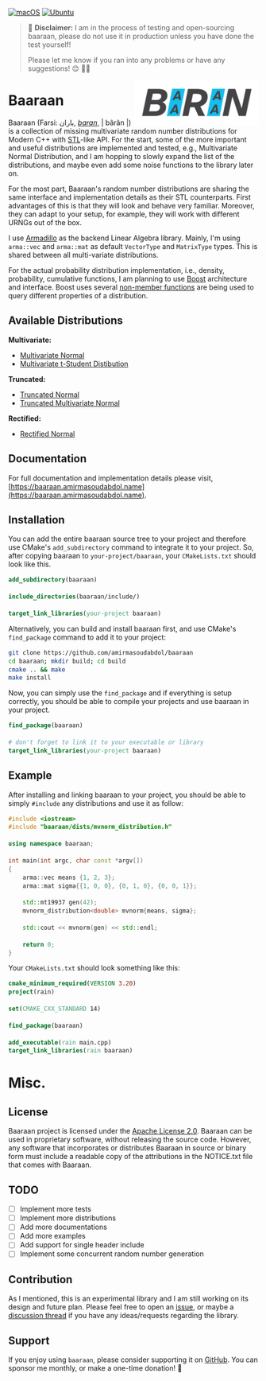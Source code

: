 [![macOS](https://github.com/amirmasoudabdol/baaraan/workflows/macOS/badge.svg)](https://github.com/amirmasoudabdol/baaraan/actions?query=workflow%3AmacOS)
[![Ubuntu](https://github.com/amirmasoudabdol/baaraan/workflows/Ubuntu/badge.svg)](https://github.com/amirmasoudabdol/baaraan/actions?query=workflow%3AUbuntu)


> 🚨 **Disclaimer:** I am in the process of testing and open-sourcing baaraan, please do not use it in production unless you have done the test yourself! 
> 
> Please let me know if you ran into any problems or have any suggestions! 😊 🙏🏼

<img src="docs/img/logo.png" width="250" align="right"/>

# Baaraan

Baaraan (Farsi: باران, [_baran_](https://en.wiktionary.org/wiki/باران), | bârân |) is a collection of missing multivariate random number distributions for Modern C++ with [STL](https://en.cppreference.com/w/cpp/numeric/random)-like API. For the start, some of the more important and useful distributions are implemented and tested, e.g., Multivariate Normal Distribution, and I am hopping to slowly expand the list of the distributions, and maybe even add some noise functions to the library later on.

For the most part, Baaraan's random number distributions are sharing the same interface and implementation details as their STL counterparts. First advantages of this is that they will look and behave very familiar. Moreover, they can adapt to your setup, for example, they will work with different URNGs out of the box. 

I use [Armadillo](http://arma.sourceforge.net) as the backend Linear Algebra library. Mainly, I'm using `arma::vec` and `arma::mat` as default `VectorType`  and `MatrixType` types. This is shared between all multi-variate distributions.

For the actual probability distribution implementation, i.e., density, probability, cumulative functions, I am planning to use [Boost](https://www.boost.org/doc/libs/1_62_0/libs/math/doc/html/math_toolkit/dist_ref.html) architecture and interface. Boost uses several [non-member functions](https://www.boost.org/doc/libs/1_62_0/libs/math/doc/html/math_toolkit/dist_ref/nmp.html) are being used to query different properties of a distribution.

## Available Distributions

**Multivariate:**
- [Multivariate Normal](https://en.wikipedia.org/wiki/Multivariate_normal_distribution)
- [Multivariate t-Student Distibution](https://en.wikipedia.org/wiki/Multivariate_t-distribution?wprov=sfti1)

**Truncated:**
- [Truncated Normal](https://en.wikipedia.org/wiki/Truncated_normal_distribution)
- [Truncated Multivariate Normal](https://en.wikipedia.org/wiki/Truncated_normal_distribution)

**Rectified:**
- [Rectified Normal](https://en.wikipedia.org/wiki/Rectified_Gaussian_distribution)

## Documentation

For full documentation and implementation details please visit, [https://baaraan.amirmasoudabdol.name](https://baaraan.amirmasoudabdol.name).

## Installation

You can add the entire baaraan source tree to your project and therefore use CMake's `add_subdirectory` command to integrate it to your project. So, after copying baaraan to `your-project/baaraan`, your `CMakeLists.txt` should look like this.

```cmake
add_subdirectory(baaraan)

include_directories(baaraan/include/)

target_link_libraries(your-project baaraan) 
```

Alternatively, you can build and install baaraan first, and use CMake's `find_package` command to add it to your project:

```bash
git clone https://github.com/amirmasoudabdol/baaraan
cd baaraan; mkdir build; cd build
cmake .. && make
make install
```

Now, you can simply use the `find_package` and if everything is setup correctly, you should be able to compile your projects and use baaraan in your project.

```cmake
find_package(baaraan)

# don't forget to link it to your executable or library
target_link_libraries(your-project baaraan) 
```

## Example

After installing and linking baaraan to your project, you should be able to simply `#include` any distributions and use it as follow:

```cpp
#include <iostream>
#include "baaraan/dists/mvnorm_distribution.h"

using namespace baaraan;

int main(int argc, char const *argv[])
{
	arma::vec means {1, 2, 3};
	arma::mat sigma{{1, 0, 0}, {0, 1, 0}, {0, 0, 1}};

	std::mt19937 gen(42);
	mvnorm_distribution<double> mvnorm{means, sigma};

	std::cout << mvnorm(gen) << std::endl;

	return 0;
}
```

Your `CMakeLists.txt` should look something like this:

```cmake
cmake_minimum_required(VERSION 3.20)
project(rain)

set(CMAKE_CXX_STANDARD 14)

find_package(baaraan)

add_executable(rain main.cpp)
target_link_libraries(rain baaraan)
```


# Misc.

## License 

Baaraan project is licensed under the [Apache License 2.0](https://opensource.org/licenses/Apache-2.0). Baaraan can be used in proprietary software, without releasing the source code. However, any software that incorporates or distributes Baaraan in source or binary form must include a readable copy of the attributions in the NOTICE.txt file that comes with Baaraan.

## TODO

- [ ] Implement more tests
- [ ] Implement more distributions
- [ ] Add more documentations
- [ ] Add more examples
- [ ] Add support for single header include
- [ ] Implement some concurrent random number generation 

## Contribution

As I mentioned, this is an experimental library and I am still working on its design and future plan. Please feel free to open an [issue](https://github.com/amirmasoudabdol/baaraan/issues), or maybe a [discussion thread](https://github.com/amirmasoudabdol/baaraan/discussions) if you have any ideas/requests regarding the library.

## Support

If you enjoy using `baaraan`, please consider supporting it on [GitHub](https://github.com/sponsors/amirmasoudabdol). You can sponsor me monthly, or make a one-time donation! 🤗